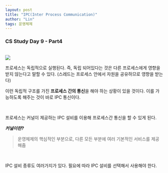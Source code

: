 ```yaml
---
layout: post
title: "IPC(Inter Process Communication)"
author: "Lin"
tags: 운영체제 
---
```

### CS Study Day 9 - Part4

<br>

<img src="https://t1.daumcdn.net/cfile/tistory/99DB8C495C4C570417">

<br>

프로세스는 독립적으로 실행된다. 즉, 독립 되어있다는 것은 다른 프로세스에게 영향을 받지 않는다고 말할 수 있다. (스레드는 프로세스 안에서 자원을 공유하므로 영향을 받는다)

이런 독립적 구조를 가진 **프로세스 간의 통신**을 해야 하는 상황이 있을 것이다. 이를 가능하도록 해주는 것이 바로 IPC 통신이다.

<br>

프로세스는 커널이 제공하는 IPC 설비를 이용해 프로세스간 통신을 할 수 있게 된다.

***커널이란?***

> 운영체제의 핵심적인 부분으로, 다른 모든 부분에 여러 기본적인 서비스를 제공해줌

<br>

IPC 설비 종류도 여러가지가 있다. 필요에 따라 IPC 설비를 선택해서 사용해야 한다.

<br>